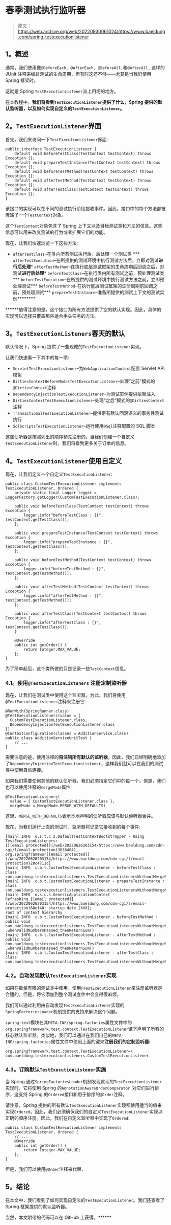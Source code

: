# 春季测试执行监听器

> 原文：<https://web.archive.org/web/20220930061024/https://www.baeldung.com/spring-testexecutionlistener>

## **1。概述**

通常，我们使用像`@BeforeEach, @AfterEach, @BeforeAll,`和`@AfterAll,` 这样的 JUnit 注释来编排测试的生命周期，但有时这还不够——尤其是当我们使用 Spring 框架时。

这就是 Spring `TestExecutionListener`派上用场的地方。

在本教程中，**我们将看到`TestExecutionListener`提供了什么，Spring 提供的默认监听器，以及如何实现自定义的`TestExecutionListener`。**

## **2。`TestExecutionListener`界面**

首先，我们来访问一下`TestExecutionListener`界面:

```
public interface TestExecutionListener {
    default void beforeTestClass(TestContext testContext) throws Exception {};
    default void prepareTestInstance(TestContext testContext) throws Exception {};
    default void beforeTestMethod(TestContext testContext) throws Exception {};
    default void afterTestMethod(TestContext testContext) throws Exception {};
    default void afterTestClass(TestContext testContext) throws Exception {};
}
```

该接口的实现可以在不同的测试执行阶段接收事件。因此，接口中的每个方法都被传递了一个`TestContext`对象。

这个`TestContext`对象包含了 Spring 上下文以及目标测试类和方法的信息。这些信息可以用来改变测试的行为或者扩展它们的功能。

现在，让我们快速浏览一下这些方法:

*   `afterTestClass`–在类内所有测试执行后，后处理一个测试类
***   `afterTestExecution`–在所提供的测试环境中执行测试方法后，立即对测试**进行后处理***   `afterTestMethod`–在执行底层测试框架的生命周期后回调之后，对测试**进行后处理***   `beforeTestClass`–在执行类内所有测试之前，预处理测试类***   `beforeTestExecution`–在所提供的测试环境中执行测试方法之前，立即预处理测试***   `beforeTestMethod`–在执行底层测试框架的生命周期前回调之前，预处理测试***   `prepareTestInstance`–准备所提供的测试上下文的测试实例********

 ******值得注意的是，这个接口为所有方法提供了空的默认实现。因此，具体的实现可以选择只覆盖那些适合手头任务的方法。

## **3。`TestExecutionListeners`春天的默认**

默认情况下，Spring 提供了一些现成的`TestExecutionListener`实现。

让我们快速看一下其中的每一项:

*   `ServletTestExecutionListener`–为`WebApplicationContext`配置 Servlet API 模拟
*   `DirtiesContextBeforeModesTestExecutionListener`–处理“之前”模式的`@DirtiesContext`注释
*   `DependencyInjectionTestExecutionListener`–为测试实例提供依赖注入
*   `DirtiesContextTestExecutionListener`–处理“之后”模式的`@DirtiesContext`注释
*   `TransactionalTestExecutionListener`–提供带有默认回滚语义的事务性测试执行
*   `SqlScriptsTestExecutionListener`–运行使用`@Sql`注释配置的 SQL 脚本

这些侦听器是按照列出的顺序预先注册的。当我们创建一个自定义`TestExecutionListener`时，我们将看到更多关于订单的信息。

## **4。`TestExecutionListener`使用自定义**

现在，让我们定义一个自定义`TestExecutionListener`:

```
public class CustomTestExecutionListener implements TestExecutionListener, Ordered {
    private static final Logger logger = LoggerFactory.getLogger(CustomTestExecutionListener.class);

    public void beforeTestClass(TestContext testContext) throws Exception {
        logger.info("beforeTestClass : {}", testContext.getTestClass());
    }; 

    public void prepareTestInstance(TestContext testContext) throws Exception {
        logger.info("prepareTestInstance : {}", testContext.getTestClass());
    }; 

    public void beforeTestMethod(TestContext testContext) throws Exception {
        logger.info("beforeTestMethod : {}", testContext.getTestMethod());
    }; 

    public void afterTestMethod(TestContext testContext) throws Exception {
        logger.info("afterTestMethod : {}", testContext.getTestMethod());
    }; 

    public void afterTestClass(TestContext testContext) throws Exception {
        logger.info("afterTestClass : {}", testContext.getTestClass());
    }

    @Override
    public int getOrder() {
        return Integer.MAX_VALUE;
    };
}
```

为了简单起见，这个类所做的只是记录一些`TestContext`信息。

### **4.1。使用`@TestExecutionListeners`** 注册定制监听器

现在，让我们在测试类中使用这个监听器。为此，我们将使用`@TestExecutionListeners`注释来注册它:

```
@RunWith(SpringRunner.class)
@TestExecutionListeners(value = {
  CustomTestExecutionListener.class,
  DependencyInjectionTestExecutionListener.class
})
@ContextConfiguration(classes = AdditionService.class)
public class AdditionServiceUnitTest {
    // ...
}
```

需要注意的是，使用注释的**将注销所有默认的监听器**。因此，我们已经明确地添加了`DependencyInjectionTestExecutionListener`，这样我们就可以在我们的测试类中使用自动连接。

如果我们需要任何其他的默认侦听器，我们必须指定它们中的每一个。但是，我们也可以使用注释的`mergeMode`属性:

```
@TestExecutionListeners(
  value = { CustomTestExecutionListener.class }, 
  mergeMode = MergeMode.MERGE_WITH_DEFAULTS)
```

这里，`MERGE_WITH_DEFAULTS`表示本地声明的侦听器应该与默认侦听器合并。

现在，当我们运行上面的测试时，监听器将记录它接收到的每个事件:

```
[main] INFO  o.s.t.c.s.DefaultTestContextBootstrapper - Using TestExecutionListeners: 
[[[email protected]](/web/20220626203154/https://www.baeldung.com/cdn-cgi/l/email-protection)38364841, 
org.springframewor[[email protected]](/web/20220626203154/https://www.baeldung.com/cdn-cgi/l/email-protection)28c4711c]
[main] INFO  c.b.t.CustomTestExecutionListener - beforeTestClass : 
class com.baeldung.testexecutionlisteners.TestExecutionListenersWithoutMergeModeUnitTest
[main] INFO  c.b.t.CustomTestExecutionListener - prepareTestInstance : 
class com.baeldung.testexecutionlisteners.TestExecutionListenersWithoutMergeModeUnitTest
[main] INFO  o.s.c.s.GenericApplicationContext - 
Refreshing [[email protected]](/web/20220626203154/https://www.baeldung.com/cdn-cgi/l/email-protection)68ef40: startup date [XXX]; 
root of context hierarchy
[main] INFO  c.b.t.CustomTestExecutionListener - beforeTestMethod : 
public void com.baeldung.testexecutionlisteners.TestExecutionListenersWithoutMergeModeUnitTest
.whenValidNumbersPassed_thenReturnSum()
[main] INFO  c.b.t.CustomTestExecutionListener - afterTestMethod : 
public void com.baeldung.testexecutionlisteners.TestExecutionListenersWithoutMergeModeUnitTest
.whenValidNumbersPassed_thenReturnSum()
[main] INFO  c.b.t.CustomTestExecutionListener - afterTestClass : 
class com.baeldung.testexecutionlisteners.TestExecutionListenersWithoutMergeModeUnitTest
```

### **4.2。自动发现默认`TestExecutionListener`实现**

如果在数量有限的测试类中使用，使用`@TestExecutionListener`来注册监听器是合适的。但是，将它添加到整个测试套件中会变得很麻烦。

我们可以通过利用由自动发现`TestExecutionListener`实现的`SpringFactoriesLoader`机制提供的支持来解决这个问题。

`spring-test`模块在其`META-INF/spring.factories`属性文件中的`org.springframework.test.context.TestExecutionListener`键下声明了所有的核心默认监听器。类似地，我们可以通过在我们自己的`META-INF/spring.factories`属性文件中使用上面的键来**注册我们的定制监听器:**

```
org.springframework.test.context.TestExecutionListener=\
com.baeldung.testexecutionlisteners.CustomTestExecutionListener
```

### **4.3。订购默认`TestExecutionListener`实施**

当 Spring 通过`SpringFactoriesLoader`机制发现默认的`TestExecutionListener`实现时，它将使用 Spring 的`AnnotationAwareOrderComparator.`对它们进行排序，这支持 Spring 的`Ordered`接口和用于排序的`@Order`注释。

请注意，Spring 提供的所有默认`TestExecutionListener`实现都使用适当的值来实现`Ordered`。因此，我们必须确保我们的自定义`TestExecutionListener`实现以正确的顺序注册。因此，我们在自定义监听器中实现了`Ordered`:

```
public class CustomTestExecutionListener implements TestExecutionListener, Ordered {
    // ...
    @Override
    public int getOrder() {
        return Integer.MAX_VALUE;
    };
}
```

但是，我们可以使用`@Order`注释来代替`.`

## **5。结论**

在本文中，我们看到了如何实现自定义的`TestExecutionListener`。我们还查看了 Spring 框架提供的默认监听器。

当然，本文附带的代码可以在 GitHub 上获得。******